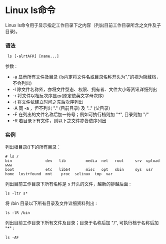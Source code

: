 # Linux ls命令

Linux ls命令用于显示指定工作目录下之内容（列出目前工作目录所含之文件及子目录)。

### 语法

     ls [-alrtAFR] [name...]

参数 :

- -a 显示所有文件及目录 (ls内定将文件名或目录名称开头为"."的视为隐藏档，不会列出)
- -l 除文件名称外，亦将文件型态、权限、拥有者、文件大小等资讯详细列出
- -r 将文件以相反次序显示(原定依英文字母次序)
- -t 将文件依建立时间之先后次序列出
- -A 同 -a ，但不列出 "." (目前目录) 及 ".." (父目录)
- -F 在列出的文件名称后加一符号；例如可执行档则加 "*", 目录则加 "/"
- -R 若目录下有文件，则以下之文件亦皆依序列出

### 实例

列出根目录(\)下的所有目录：

    # ls /
    bin               dev   lib         media  net   root     srv  upload  www
    boot              etc   lib64       misc   opt   sbin     sys  usr
    home  lost+found  mnt    proc  selinux  tmp  var
    

列出目前工作目录下所有名称是 s 开头的文件，越新的排越后面 :

    ls -ltr s*

将 /bin 目录以下所有目录及文件详细资料列出 :

    ls -lR /bin

列出目前工作目录下所有文件及目录；目录于名称后加 "/", 可执行档于名称后加 "*" :

    ls -AF